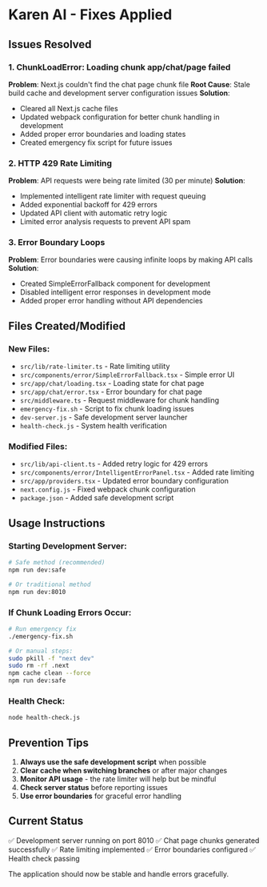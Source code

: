 # Karen AI - Fixes Applied

## Issues Resolved

### 1. ChunkLoadError: Loading chunk app/chat/page failed
**Problem**: Next.js couldn't find the chat page chunk file
**Root Cause**: Stale build cache and development server configuration issues
**Solution**: 
- Cleared all Next.js cache files
- Updated webpack configuration for better chunk handling in development
- Added proper error boundaries and loading states
- Created emergency fix script for future issues

### 2. HTTP 429 Rate Limiting
**Problem**: API requests were being rate limited (30 per minute)
**Solution**:
- Implemented intelligent rate limiter with request queuing
- Added exponential backoff for 429 errors
- Updated API client with automatic retry logic
- Limited error analysis requests to prevent API spam

### 3. Error Boundary Loops
**Problem**: Error boundaries were causing infinite loops by making API calls
**Solution**:
- Created SimpleErrorFallback component for development
- Disabled intelligent error responses in development mode
- Added proper error handling without API dependencies

## Files Created/Modified

### New Files:
- `src/lib/rate-limiter.ts` - Rate limiting utility
- `src/components/error/SimpleErrorFallback.tsx` - Simple error UI
- `src/app/chat/loading.tsx` - Loading state for chat page
- `src/app/chat/error.tsx` - Error boundary for chat page
- `src/middleware.ts` - Request middleware for chunk handling
- `emergency-fix.sh` - Script to fix chunk loading issues
- `dev-server.js` - Safe development server launcher
- `health-check.js` - System health verification

### Modified Files:
- `src/lib/api-client.ts` - Added retry logic for 429 errors
- `src/components/error/IntelligentErrorPanel.tsx` - Added rate limiting
- `src/app/providers.tsx` - Updated error boundary configuration
- `next.config.js` - Fixed webpack chunk configuration
- `package.json` - Added safe development script

## Usage Instructions

### Starting Development Server:
```bash
# Safe method (recommended)
npm run dev:safe

# Or traditional method
npm run dev:8010
```

### If Chunk Loading Errors Occur:
```bash
# Run emergency fix
./emergency-fix.sh

# Or manual steps:
sudo pkill -f "next dev"
sudo rm -rf .next
npm cache clean --force
npm run dev:safe
```

### Health Check:
```bash
node health-check.js
```

## Prevention Tips

1. **Always use the safe development script** when possible
2. **Clear cache when switching branches** or after major changes
3. **Monitor API usage** - the rate limiter will help but be mindful
4. **Check server status** before reporting issues
5. **Use error boundaries** for graceful error handling

## Current Status

✅ Development server running on port 8010
✅ Chat page chunks generated successfully
✅ Rate limiting implemented
✅ Error boundaries configured
✅ Health check passing

The application should now be stable and handle errors gracefully.